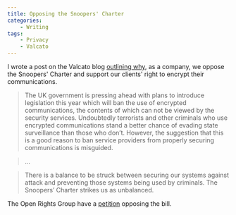 ```yaml
---
title: Opposing the Snoopers' Charter
categories:
    - Writing
tags:
    - Privacy
    - Valcato
---
```


I wrote a post on the Valcato blog [outlining
why](http://blog.valcato.com/2015/we-support-the-right-to-encrypt/), as a
company, we oppose the Snoopers' Charter and support our clients' right to
encrypt their communications.

<!-- PELICAN_END_SUMMARY -->

> The UK government is pressing ahead with plans to introduce legislation this
> year which will ban the use of encrypted communications, the contents of which
> can not be viewed by the security services. Undoubtedly terrorists and other
> criminals who use encrypted communications stand a better chance of evading
> state surveillance than those who don’t. However, the suggestion that this is
> a good reason to ban service providers from properly securing communications
> is misguided.

> ...

> There is a balance to be struck between securing our systems against attack
> and preventing those systems being used by criminals. The Snoopers’ Charter
> strikes us as unbalanced.

The Open Rights Group have a
[petition](https://www.openrightsgroup.org/campaigns/dont-let-the-snoopers-charter-bounce-back)
opposing the bill.
